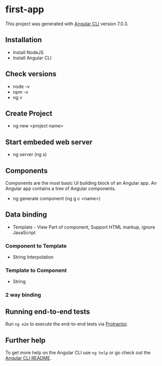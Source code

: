 # first-app

This project was generated with [Angular CLI](https://github.com/angular/angular-cli) version 7.0.3.

## Installation
* Install NodeJS
* Install Angular CLI

## Check versions

* node -v
* npm -v
* ng v

## Create Project

* ng new \<project name\>

## Start embeded web server

* ng server  (ng s)

## Components
Components are the most basic UI building block of an Angular app. An Angular app contains a tree of Angular components.

* ng generate component <name>  (ng g c \<name\>)

## Data binding
* Template - View Part of component, Support  HTML markup, ignore JavaScript

### Component to Template
* String Interpolation

### Template to Component
* String 
### 2 way binding






## Running end-to-end tests

Run `ng e2e` to execute the end-to-end tests via [Protractor](http://www.protractortest.org/).

## Further help

To get more help on the Angular CLI use `ng help` or go check out the [Angular CLI README](https://github.com/angular/angular-cli/blob/master/README.md).
